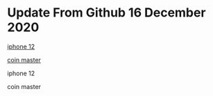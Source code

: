 # Update From Github 16 December 2020

[iphone 12](https://sites.google.com/view/21enohpi/home)

[coin master](https://1coinmasterofficial.blogspot.com)
      
iphone 12

coin master

